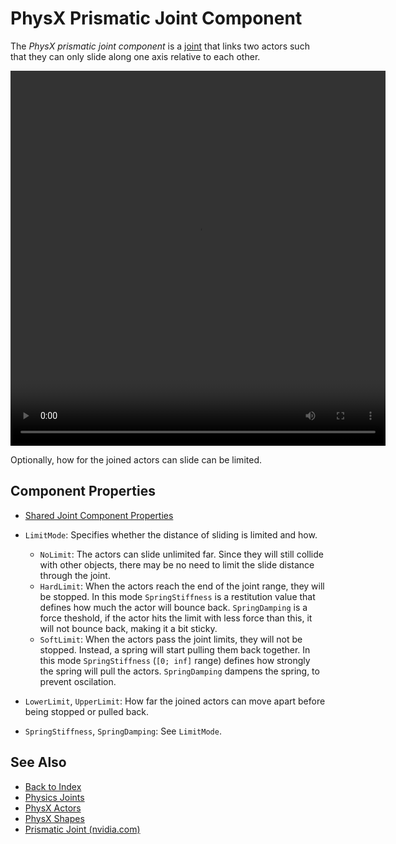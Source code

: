 # PhysX Prismatic Joint Component

The *PhysX prismatic joint component* is a [joint](physx-joints.md) that links two actors such that they can only slide along one axis relative to each other.

<video src="media/prismatic-joint.webm" width="600" height="600" autoplay loop></video>

Optionally, how for the joined actors can slide can be limited. 

## Component Properties

* [Shared Joint Component Properties](physx-joints.md#shared-joint-component-properties)

* `LimitMode`: Specifies whether the distance of sliding is limited and how.
  * `NoLimit`: The actors can slide unlimited far. Since they will still collide with other objects, there may be no need to limit the slide distance through the joint.
  * `HardLimit`: When the actors reach the end of the joint range, they will be stopped. In this mode `SpringStiffness` is a restitution value that defines how much the actor will bounce back. `SpringDamping` is a force theshold, if the actor hits the limit with less force than this, it will not bounce back, making it a bit sticky.
  * `SoftLimit`: When the actors pass the joint limits, they will not be stopped. Instead, a spring will start pulling them back together. In this mode `SpringStiffness` (`[0; inf]` range) defines how strongly the spring will pull the actors. `SpringDamping` dampens the spring, to prevent oscilation.
* `LowerLimit`, `UpperLimit`: How far the joined actors can move apart before being stopped or pulled back.
* `SpringStiffness`, `SpringDamping`: See `LimitMode`.

## See Also

* [Back to Index](../../index.md)
* [Physics Joints](physx-joints.md)
* [PhysX Actors](../actors/physx-actors.md)
* [PhysX Shapes](../collision-shapes/physx-shapes.md)
* [Prismatic Joint (nvidia.com)](https://gameworksdocs.nvidia.com/PhysX/4.0/documentation/PhysXGuide/Manual/Joints.html#prismatic-joint)
